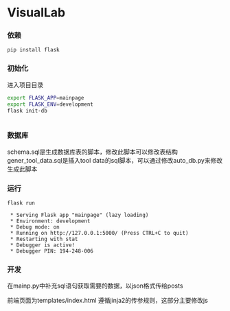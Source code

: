 # VisualLab
### 依赖
```shell
pip install flask
```
### 初始化
进入项目目录
``` bash
export FLASK_APP=mainpage
export FLASK_ENV=development
flask init-db
```
```
```
### 数据库
schema.sql是生成数据库表的脚本，修改此脚本可以修改表结构
gener_tool_data.sql是插入tool data的sql脚本，可以通过修改auto_db.py来修改生成此脚本
### 运行
``` shell
flask run
```
```
 * Serving Flask app "mainpage" (lazy loading)
 * Environment: development
 * Debug mode: on
 * Running on http://127.0.0.1:5000/ (Press CTRL+C to quit)
 * Restarting with stat
 * Debugger is active!
 * Debugger PIN: 194-248-006
```
### 开发

在mainp.py中补充sql语句获取需要的数据，以json格式传给posts

前端页面为templates/index.html 遵循jinja2的传参规则，这部分主要修改js